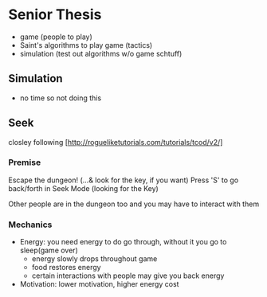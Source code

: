 # Senior Thesis
- game (people to play)
- Saint's algorithms to play game (tactics)
- simulation (test out algorithms w/o game schtuff)

## Simulation
- no time so not doing this

## Seek
closley following [http://rogueliketutorials.com/tutorials/tcod/v2/]
### Premise
Escape the dungeon! (...& look for the key, if you want)
Press 'S' to go back/forth in Seek Mode (looking for the Key)

Other people are in the dungeon too and you may have to interact with them

### Mechanics
- Energy: you need energy to do go through, without it you go to sleep(game over)
    - energy slowly drops throughout game
    - food restores energy
    - certain interactions with people may give you back energy
- Motivation: lower motivation, higher energy cost
